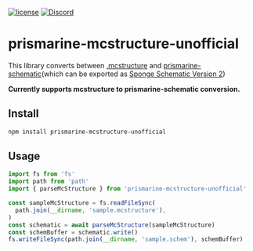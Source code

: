 [![license](https://img.shields.io/github/license/nova-27/prismarine-mcstructure-unofficial?color=b8b8b8)](https://github.com/nova-27/prismarine-mcstructure-unofficial/blob/main/LICENSE)
[![Discord](https://img.shields.io/discord/998165329148661781)](https://discord.gg/cps9Rd72ET)

# prismarine-mcstructure-unofficial

This library converts between [.mcstructure](https://wiki.bedrock.dev/nbt/mcstructure.html) and [prismarine-schematic](https://github.com/PrismarineJS/prismarine-schematic)(which can be exported as [Sponge Schematic Version 2](https://github.com/SpongePowered/Schematic-Specification/blob/master/versions/schematic-2.md))

**Currently supports mcstructure to prismarine-schematic conversion.**

## Install

```bash
npm install prismarine-mcstructure-unofficial
```

## Usage

```js
import fs from 'fs'
import path from 'path'
import { parseMcStructure } from 'prismarine-mcstructure-unofficial'

const sampleMcStructure = fs.readFileSync(
  path.join(__dirname, 'sample.mcstructure'),
)
const schematic = await parseMcStructure(sampleMcStructure)
const schemBuffer = schematic.write()
fs.writeFileSync(path.join(__dirname, 'sample.schem'), schemBuffer)
```
